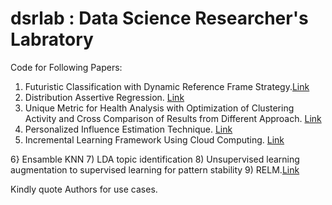 # dsrlab : Data Science Researcher's Labratory

Code for Following Papers:

1) Futuristic Classification with Dynamic Reference Frame Strategy.[Link](https://arxiv.org/abs/1805.10168)
2) Distribution Assertive Regression. [Link](https://arxiv.org/abs/1805.01618)
3) Unique Metric for Health Analysis with Optimization of Clustering Activity and Cross Comparison of Results from Different Approach. [Link](https://arxiv.org/abs/1810.03419)
4) Personalized Influence Estimation Technique. [Link](https://arxiv.org/abs/1805.10940)
5) Incremental Learning Framework Using Cloud Computing. [Link](https://arxiv.org/abs/1805.04754)

6} Ensamble KNN
7) LDA topic identification
8) Unsupervised learning augmentation to supervised learning for pattern stability
9) RELM.[Link](https://www.researchgate.net/publication/328160390_Reinforcement_Evolutionary_Learning_Method_for_self-learning)

Kindly quote Authors for use cases.
